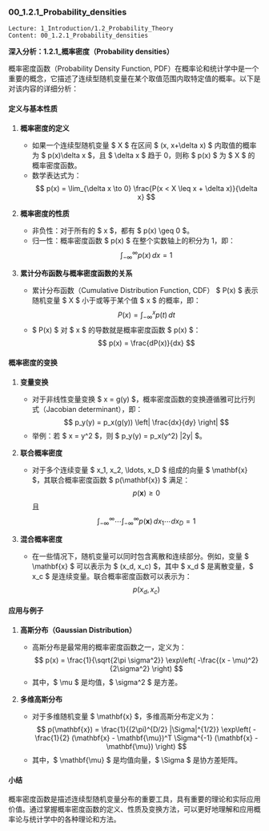 ### 00_1.2.1_Probability_densities

```
Lecture: 1_Introduction/1.2_Probability_Theory
Content: 00_1.2.1_Probability_densities
```

**深入分析：1.2.1_概率密度（Probability densities）**

概率密度函数（Probability Density Function, PDF）在概率论和统计学中是一个重要的概念，它描述了连续型随机变量在某个取值范围内取特定值的概率。以下是对该内容的详细分析：

#### 定义与基本性质
1. **概率密度的定义**
   - 如果一个连续型随机变量 $ X $ 在区间 $ (x, x+\delta x) $ 内取值的概率为 $ p(x)\delta x $，且 $ \delta x $ 趋于 0，则称 $ p(x) $ 为 $ X $ 的概率密度函数。
   - 数学表达式为：
     $$
     p(x) = \lim_{\delta x \to 0} \frac{P(x < X \leq x + \delta x)}{\delta x}
     $$

2. **概率密度的性质**
   - 非负性：对于所有的 $ x $，都有 $ p(x) \geq 0 $。
   - 归一性：概率密度函数 $ p(x) $ 在整个实数轴上的积分为 1，即：
     $$
     \int_{-\infty}^{\infty} p(x) \, dx = 1
     $$

3. **累计分布函数与概率密度函数的关系**
   - 累计分布函数（Cumulative Distribution Function, CDF） $ P(x) $ 表示随机变量 $ X $ 小于或等于某个值 $ x $ 的概率，即：
     $$
     P(x) = \int_{-\infty}^{x} p(t) \, dt
     $$
   - $ P(x) $ 对 $ x $ 的导数就是概率密度函数 $ p(x) $：
     $$
     p(x) = \frac{dP(x)}{dx}
     $$

#### 概率密度的变换
1. **变量变换**
   - 对于非线性变量变换 $ x = g(y) $，概率密度函数的变换遵循雅可比行列式（Jacobian determinant），即：
     $$
     p_y(y) = p_x(g(y)) \left| \frac{dx}{dy} \right|
     $$
   - 举例：若 $ x = y^2 $，则 $ p_y(y) = p_x(y^2) |2y| $。

2. **联合概率密度**
   - 对于多个连续变量 $ x_1, x_2, \ldots, x_D $ 组成的向量 $ \mathbf{x} $，其联合概率密度函数 $ p(\mathbf{x}) $ 满足：
     $$
     p(\mathbf{x}) \geq 0
     $$
     且
     $$
     \int_{-\infty}^{\infty} \cdots \int_{-\infty}^{\infty} p(\mathbf{x}) \, dx_1 \cdots dx_D = 1
     $$

3. **混合概率密度**
   - 在一些情况下，随机变量可以同时包含离散和连续部分。例如，变量 $ \mathbf{x} $ 可以表示为 $ (x_d, x_c) $，其中 $ x_d $ 是离散变量，$ x_c $ 是连续变量。联合概率密度函数可以表示为：
     $$
     p(x_d, x_c)
     $$

#### 应用与例子
1. **高斯分布（Gaussian Distribution）**
   - 高斯分布是最常用的概率密度函数之一，定义为：
     $$
     p(x) = \frac{1}{\sqrt{2\pi \sigma^2}} \exp\left( -\frac{(x - \mu)^2}{2\sigma^2} \right)
     $$
   - 其中，$ \mu $ 是均值，$ \sigma^2 $ 是方差。

2. **多维高斯分布**
   - 对于多维随机变量 $ \mathbf{x} $，多维高斯分布定义为：
     $$
     p(\mathbf{x}) = \frac{1}{(2\pi)^{D/2} |\Sigma|^{1/2}} \exp\left( -\frac{1}{2} (\mathbf{x} - \mathbf{\mu})^T \Sigma^{-1} (\mathbf{x} - \mathbf{\mu}) \right)
     $$
   - 其中，$ \mathbf{\mu} $ 是均值向量，$ \Sigma $ 是协方差矩阵。

#### 小结
概率密度函数是描述连续型随机变量分布的重要工具，具有重要的理论和实际应用价值。通过掌握概率密度函数的定义、性质及变换方法，可以更好地理解和应用概率论与统计学中的各种理论和方法。


